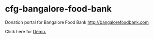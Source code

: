 # cfg-bangalore-food-bank
Donation portal for Bangalore Food Bank http://bangalorefoodbank.com

Click here for [Demo.](https://www.youtube.com/watch?v=6INhaxAR9Bs)
